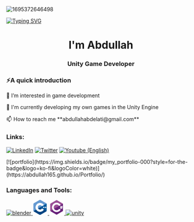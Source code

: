![1695372646498](https://github.com/Abdullah165/Abdullah165/assets/63372032/caa07927-545d-4947-9bbf-1fb77c811c29)




[![Typing SVG](https://readme-typing-svg.demolab.com?font=Fira+Code&pause=1000&width=435&lines=Hi+there%F0%9F%91%8B)](https://git.io/typing-svg)
<h1 align="center">I'm Abdullah</h1> 
<h3 align="center">Unity Game Developer</h3>

<h3><p><b>⚡A quick introduction</b></p></h3>
<p>👀 I’m interested in game development</p>
<p>🌱 I'm currently developing my own games in the Unity Engine</p>
<p>📫 How to reach me **abdullahabdelati@gmail.com**</p>

<h3 align="left">Links:</h3>
<p align="left">
  
[![LinkedIn](https://img.shields.io/badge/LinkedIn-0077B5?style=for-the-badge&logo=linkedin&logoColor=white)](https://linkedin.com/in/abdullah-abdelaty-a4a1b21a2/) [![Twitter](https://img.shields.io/badge/Twitter-0077B5?style=for-the-badge&logo=Twitter&logoColor=white)](https://twitter.com/abdullah1141085) [![Youtube (English)](https://img.shields.io/badge/Youtube-0077B5?style=for-the-badge&logo=Youtube&logoColor=white&labelColor=red&color=red)](https://www.youtube.com/channel/UCrnKMmlzEjayfqVLZij9tAA)  
</p>
[![portfolio](https://img.shields.io/badge/my_portfolio-000?style=for-the-badge&logo=ko-fi&logoColor=white)](https://abdullah165.github.io/Portfolio/)

<h3 align="left">Languages and Tools:</h3>
<p align="left"> <a href="https://www.blender.org/" target="_blank" rel="noreferrer"> <img src="https://download.blender.org/branding/community/blender_community_badge_white.svg" alt="blender" width="40" height="40"/> </a> <a href="https://www.w3schools.com/cpp/" target="_blank" rel="noreferrer"> <img src="https://raw.githubusercontent.com/devicons/devicon/master/icons/cplusplus/cplusplus-original.svg" alt="cplusplus" width="40" height="40"/> </a> <a href="https://www.w3schools.com/cs/" target="_blank" rel="noreferrer"> <img src="https://raw.githubusercontent.com/devicons/devicon/master/icons/csharp/csharp-original.svg" alt="csharp" width="40" height="40"/> </a> <a href="https://unity.com/" target="_blank" rel="noreferrer"> <img src="https://www.vectorlogo.zone/logos/unity3d/unity3d-icon.svg" alt="unity" width="40" height="40"/> </a> </p>

